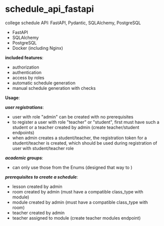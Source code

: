# schedule_api_fastapi
college schedule API: FastAPI, Pydantic, SQLAlchemy, PostgreSQL

* FastAPI
* SQLAlchemy
* PostgreSQL
* Docker (including Nginx)

<b>included features</b>:
* authorization
* authentication
* access by roles 
* automatic schedule generation
* manual schedule generation with checks


<b>Usage</b>:

<b><i>user registrations</i></b>:
* user with role "admin" can be created with no prerequisites
* to register a user with role "teacher" or "student",
first must have such a student or a teacher created by admin
  (create teacher/student endpoints)
* when admin creates a student/teacher, the registration token
for a student/teacher is created, which should be used during 
registration of user with student/teacher role 

<b><i>academic groups</i></b>: 
* can only use those from the Enums
  (designed that way to )

<b><i>prerequisites to create a schedule</i></b>: 
* lesson created by admin 
* room created by admin (must have a compatible class_type with module)
* module created by admin (must have a compatible class_type with room)
* teacher created by admin 
* teacher assigned to module (create teacher modules endpoint)

